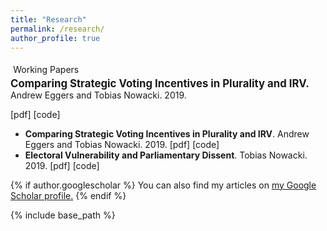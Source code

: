 ```yaml
---
title: "Research"
permalink: /research/
author_profile: true
---
```


<div style = "padding: 0.3em; background-colour:#333333; colour: #ffffff; font-size = 1.4em;">Working Papers</div>

<div class="paper-title" style = "font-size: 1.2em; font-weight: bold;">Comparing Strategic Voting Incentives in Plurality and IRV.</div>
Andrew Eggers and Tobias Nowacki. 2019.

[pdf] [code]

* **Comparing Strategic Voting Incentives in Plurality and IRV**. Andrew Eggers and Tobias Nowacki. 2019.
  [pdf] [code]
* **Electoral Vulnerability and Parliamentary Dissent**. Tobias Nowacki. 2019.
  [pdf] [code]

{% if author.googlescholar %}
  You can also find my articles on <u><a href="{{author.googlescholar}}">my Google Scholar profile</a>.</u>
{% endif %}

{% include base_path %}
